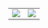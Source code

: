 <table>
  <tbody>
    <td>
<img src="https://github-readme-stats.vercel.app/api/top-langs/?username=jwallet&langs_count=4&hide_border=true" />
    </td>
    <td>
<img src="https://github-readme-stats.vercel.app/api?username=jwallet&show_icons=true&hide_border=true" />
    </td>
  </tbody>
</table>
